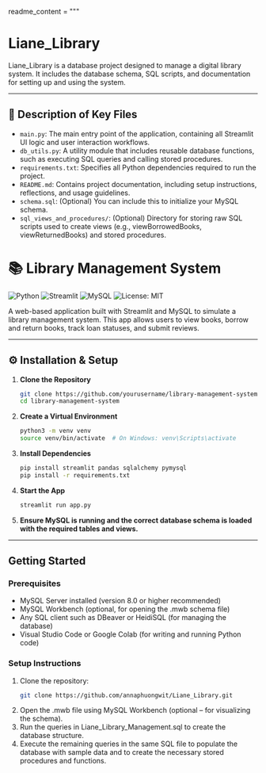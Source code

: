 readme_content = """
# Liane_Library

Liane_Library is a database project designed to manage a digital library system. It includes the database schema, SQL scripts, and documentation for setting up and using the system.

---

## 📝 Description of Key Files

- `main.py`: The main entry point of the application, containing all Streamlit UI logic and user interaction workflows.
- `db_utils.py`: A utility module that includes reusable database functions, such as executing SQL queries and calling stored procedures.
- `requirements.txt`: Specifies all Python dependencies required to run the project.
- `README.md`: Contains project documentation, including setup instructions, reflections, and usage guidelines.
- `schema.sql`: (Optional) You can include this to initialize your MySQL schema.
- `sql_views_and_procedures/`: (Optional) Directory for storing raw SQL scripts used to create views (e.g., viewBorrowedBooks, viewReturnedBooks) and stored procedures.


# 📚 Library Management System

![Python](https://img.shields.io/badge/Python-3.10+-blue.svg)
![Streamlit](https://img.shields.io/badge/Streamlit-%E2%9C%94-red)
![MySQL](https://img.shields.io/badge/Database-MySQL-blue)
![License: MIT](https://img.shields.io/badge/License-MIT-yellow.svg)

A web-based application built with Streamlit and MySQL to simulate a library management system. This app allows users to view books, borrow and return books, track loan statuses, and submit reviews.

---

## ⚙️ Installation & Setup

1. **Clone the Repository**
   ```bash
   git clone https://github.com/yourusername/library-management-system.git
   cd library-management-system
2. **Create a Virtual Environment**
   ```bash
   python3 -m venv venv
   source venv/bin/activate  # On Windows: venv\Scripts\activate
3. **Install Dependencies**
   ```bash
   pip install streamlit pandas sqlalchemy pymysql
   pip install -r requirements.txt
4. **Start the App**
   ```bash
   streamlit run app.py
5. **Ensure MySQL is running and the correct database schema is loaded with the required tables and views.**


---

## Getting Started

### Prerequisites

- MySQL Server installed (version 8.0 or higher recommended)
- MySQL Workbench (optional, for opening the .mwb schema file)
- Any SQL client such as DBeaver or HeidiSQL (for managing the database)
- Visual Studio Code or Google Colab (for writing and running Python code)


### Setup Instructions

1. Clone the repository:
   ```bash
   git clone https://github.com/annaphuongwit/Liane_Library.git
2. Open the .mwb file using MySQL Workbench (optional – for visualizing the schema).
3. Run the queries in Liane_Library_Management.sql to create the database structure.
4. Execute the remaining queries in the same SQL file to populate the database with sample data and to create the necessary stored procedures and functions.

